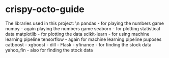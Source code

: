 # crispy-octo-guide
The libraries used in this project: \n
pandas - for playing the numbers game
numpy -  again playing the numbers game
seaborn - for plotting statistical data
matplotlib - for plotting the data
scikit-learn - for using machine learning pipeline
tensorflow - again for machine learning pipeline puposes
catboost - 
xgboost - 
dill -
Flask - 
yfinance - for finding the stock data
yahoo_fin - also for finding the stock data
